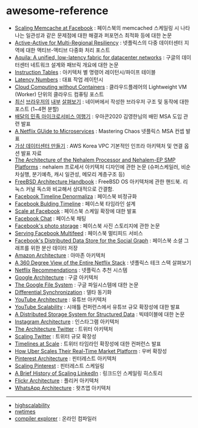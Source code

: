 # awesome-reference

* [Scaling Memcache at Facebook](https://www.usenix.org/system/files/conference/nsdi13/nsdi13-final170_update.pdf) : 페이스북의 memcached 스케일링 시 나타나는 일관성과 같은 문제점에 대한 해결과 퍼포먼스 최적화 등에 대한 논문
* [Active-Active for Multi-Regional Resiliency](https://netflixtechblog.com/active-active-for-multi-regional-resiliency-c47719f6685b) : 넷플릭스의 다중 데이터센터 지역에 대한 액티브-액티브 다중화 처리 포스트
* [Aquila: A unified, low-latency fabric for datacenter networks](https://www.usenix.org/system/files/nsdi22-paper-gibson.pdf) : 구글의 데이터센터 네트워크 설계와 패브릭 개요에 대한 논문
* [Instruction Tables](https://www.agner.org/optimize/instruction_tables.pdf) : 아키텍처 별 명령어 레이턴시/파이프 테이블
* [Latency Numbers](https://i.imgur.com/k0t1e.png) : 대표 작업 레이턴시
* [Cloud Computing without Containers](https://blog.cloudflare.com/cloud-computing-without-containers/) : 클라우드플레어의 Lightweight VM (Worker) 단위의 클라우드 컴퓨팅 포스트
* [최신](https://d2.naver.com/helloworld/2922312) [브라우저의](https://d2.naver.com/helloworld/9274593) [내부](https://d2.naver.com/helloworld/5237120) [살펴보기](https://d2.naver.com/helloworld/6204533) : 네이버에서 작성한 브라우저 구조 및 동작에 대한 포스트 (1~4편 분할)
* [배달의 민족 마이크로서비스 여행기](https://youtu.be/BnS6343GTkY) : 우아콘2020 김영한님의 배민 MSA 도입 관련 발표
* [A Netflix GUide to Microservices](https://youtu.be/CZ3wIuvmHeM) : Mastering Chaos 넷플릭스 MSA 컨셉 발표
* [가상 데이터센터 만들기](https://youtu.be/R1UWYQYTPKo) : AWS Korea VPC 기본적인 인프라 아키텍처 및 연결 옵션 발표 자료
* [The Architecture of the Nehalem Processor and Nehalem-EP SMP Platforms](https://web.archive.org/web/20140811023120/http://sc.tamu.edu/systems/eos/nehalem.pdf) : nehalem 프로세서 아키텍처 디자인에 관한 논문 (슈퍼스케일러, 비순차실행, 분기예측, 캐시 일관성, 메모리 계층구조 등)
* [FreeBSD Architecture Handbook](https://docs.freebsd.org/en/books/arch-handbook/) : FreeBSD OS 아키텍처에 관한 핸드북. 리눅스 커널 독스와 비교해서 상대적으로 간결함.
* [Facebook Timeline Denormaliza](http://highscalability.com/blog/2012/1/23/facebook-timeline-brought-to-you-by-the-power-of-denormaliza.html) : 페이스북 비정규화
* [Facebook Bulding Timeline](https://www.facebook.com/notes/10158791565662200/) : 페이스북 타임라인 설계
* [Scale at Facebook](https://www.infoq.com/presentations/Scale-at-Facebook/) : 페이스북 스케일 확장에 대한 발표
* [Facebook Chat](https://www.facebook.com/notes/10158772733762200/?id=9445547199&index=0) : 페이스북 채팅
* [Facebook's photo storage](https://www.usenix.org/legacy/event/osdi10/tech/full_papers/Beaver.pdf) : 페이스북 사진 스토리지에 관한 논문
* [Serving Facebook Multifeed](https://engineering.fb.com/2015/03/10/production-engineering/serving-facebook-multifeed-efficiency-performance-gains-through-redesign/) : 페이스북 멀티피드 서비스
* [Facebook's Distributed Data Store for the Social Graph](https://cs.uwaterloo.ca/~brecht/courses/854-Emerging-2014/readings/data-store/tao-facebook-distributed-datastore-atc-2013.pdf) : 페이스북 소셜 그래프를 위한 분산 데이터 저장
* [Amazon Architecture](http://highscalability.com/amazon-architecture) : 아마존 아키텍처
* [A 360 Degree View of the Entire Netflix Stack](http://highscalability.com/blog/2015/11/9/a-360-degree-view-of-the-entire-netflix-stack.html) : 넷플릭스 테크 스택 살펴보기
* [Netflix](https://netflixtechblog.com/netflix-recommendations-beyond-the-5-stars-part-1-55838468f429) [Recommendations](https://netflixtechblog.com/netflix-recommendations-beyond-the-5-stars-part-2-d9b96aa399f5) : 넷플릭스 추천 시스템
* [Google Architecture](http://highscalability.com/google-architecture) : 구글 아키텍처
* [The Google File System](http://static.googleusercontent.com/media/research.google.com/zh-CN/us/archive/gfs-sosp2003.pdf) : 구글 파일시스템에 대한 논문
* [Differential Synchronization](https://neil.fraser.name/writing/sync/) : 델타 동기화
* [YouTube Architecture](http://highscalability.com/youtube-architecture) : 유튜브 아키텍처
* [YouTube Scalability](https://youtu.be/w5WVu624fY8) : 시애틀 컨퍼런스에서 유튜브 규모 확장성에 대한 발표
* [A Distributed Storage System for Structured Data](https://static.googleusercontent.com/media/research.google.com/en//archive/bigtable-osdi06.pdf) : 빅테이블에 대한 논문
* [Instagram Architecture](http://highscalability.com/blog/2011/12/6/instagram-architecture-14-million-users-terabytes-of-photos.html) : 인스타그램 아키텍처
* [The Architecture Twitter](http://highscalability.com/blog/2013/7/8/the-architecture-twitter-uses-to-deal-with-150m-active-users.html) : 트위터 아키텍처
* [Scaling Twitter](http://highscalability.com/scaling-twitter-making-twitter-10000-percent-faster) : 트위터 규모 확장성
* [Timelines at Scale](https://www.infoq.com/presentations/Twitter-Timeline-Scalability/) : 트위터 타임라인 확장성에 대한 컨퍼런스 발표
* [How Uber Scales Their Real-Time Market Platform](http://highscalability.com/blog/2015/9/14/how-uber-scales-their-real-time-market-platform.html) : 우버 확장성
* [Pinterest Architecture](http://highscalability.com/blog/2012/5/21/pinterest-architecture-update-18-million-visitors-10x-growth.html) : 핀터레스트 아키텍처
* [Scaling Pinterest](http://highscalability.com/blog/2013/4/15/scaling-pinterest-from-0-to-10s-of-billions-of-page-views-a.html) : 핀터레스트 스케일링
* [A Brief History of Scaling LinkedIn](https://engineering.linkedin.com/architecture/brief-history-scaling-linkedin) : 링크드인 스케일링 히스토리
* [Flickr Architecture](http://highscalability.com/flickr-architecture) : 플리커 아키텍처
* [WhatsApp Architecture](http://highscalability.com/blog/2014/2/26/the-whatsapp-architecture-facebook-bought-for-19-billion.html) : 왓츠앱 아키텍처

---

* [highscalability](http://highscalability.com/)
* [nwtimes](https://nwktimes.blogspot.com/)
* [compiler explorer](https://godbolt.org/) : 온라인 컴파일러
